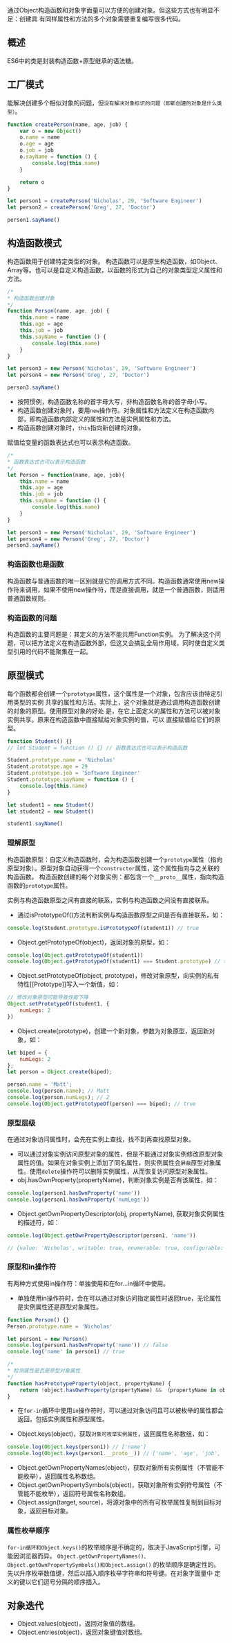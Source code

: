 通过Object构造函数和对象字面量可以方便的创建对象。但这些方式也有明显不足：创建具
有同样属性和方法的多个对象需要重复编写很多代码。

## 概述
ES6中的类是封装构造函数+原型继承的语法糖。

## 工厂模式
能解决创建多个相似对象的问题，但`没有解决对象标识的问题（即新创建的对象是什么类型）`。

```js
function createPerson(name, age, job) {
    var o = new Object()
    o.name = name
    o.age = age
    o.job = job
    o.sayName = function () {
        console.log(this.name)
    }

    return o
}

let person1 = createPerson('Nicholas', 29, 'Software Engineer')
let person2 = createPerson('Greg', 27, 'Doctor')

person1.sayName()
```

## 构造函数模式
构造函数用于创建特定类型的对象。
构造函数可以是原生构造函数，如Object、Array等。也可以是自定义构造函数，以函数的形式为自己的对象类型定义属性和方法。

```js
/*
* 构造函数创建对象
*/
function Person(name, age, job) {
    this.name = name
    this.age = age
    this.job = job
    this.sayName = function () {
        console.log(this.name)
    }
}

let person3 = new Person('Nicholas', 29, 'Software Engineer')
let person4 = new Person('Greg', 27, 'Doctor')

person3.sayName()
```

* 按照惯例，构造函数名称的首字母大写，非构造函数名称的首字母小写。
* 构造函数创建对象时，要用`new`操作符。对象属性和方法定义在构造函数内部，即构造函数内部定义的属性和方法是实例属性和方法。
* 构造函数创建对象时，`this`指向新创建的对象。

赋值给变量的函数表达式也可以表示构造函数。

```js
/*
* 函数表达式也可以表示构造函数
*/
let Person = function(name, age, job){
    this.name = name
    this.age = age
    this.job = job
    this.sayName = function () {
        console.log(this.name)
    }
}

let person3 = new Person('Nicholas', 29, 'Software Engineer')
let person4 = new Person('Greg', 27, 'Doctor')
person3.sayName()
```

### 构造函数也是函数
构造函数与普通函数的唯一区别就是它的调用方式不同。构造函数通常使用new操作符来调用，如果不使用new操作符，而是直接调用，就是一个普通函数，则适用普通函数规则。

### 构造函数的问题
构造函数的主要问题是：其定义的方法不能共用Function实例。
为了解决这个问题，可以把方法定义在构造函数外部，但这又会搞乱全局作用域，同时使自定义类型引用的代码不能聚集在一起。

## 原型模式
每个函数都会创建一个`prototype`属性，这个属性是一个对象，包含应该由特定引用类型的实例
共享的属性和方法。实际上，这个对象就是通过调用构造函数创建的对象的原型。使用原型对象的好处
是，在它上面定义的属性和方法可以被对象实例共享。原来在构造函数中直接赋给对象实例的值，可以
直接赋值给它们的原型。

```js
function Student() {}
// let Student = function () {} // 函数表达式也可以表示构造函数

Student.prototype.name = 'Nicholas'
Student.prototype.age = 29
Student.prototype.job = 'Software Engineer'
Student.prototype.sayName = function () {
    console.log(this.name)
}

let student1 = new Student()
let student2 = new Student()

student1.sayName()
```

### 理解原型
构造函数原型：自定义构造函数时，会为构造函数创建一个`prototype`属性（指向原型对象）。原型对象自动获得一个`constructor`属性，这个属性指向与之关联的构造函数。
构造函数创建的每个对象实例：都包含一个`__proto__`属性，指向构造函数的`prototype`属性。

实例与构造函数原型之间有直接的联系，实例与构造函数之间没有直接联系。

* 通过isPrototypeOf()方法判断实例与构造函数原型之间是否有直接联系，如：

```js
console.log(Student.prototype.isPrototypeOf(student1)) // true
```

* Object.getPrototypeOf(object)，返回对象的原型，如：

```js
console.log(Object.getPrototypeOf(student1))
console.log(Object.getPrototypeOf(student1) === Student.prototype) // true
```

* Object.setPrototypeOf(object, prototype)，修改对象原型，向实例的私有特性[[Prototype]]写入一个新值，如：

```js
// 修改对象原型可能导致性能下降
Object.setPrototypeOf(student1, {
    numLegs: 2
})
```

* Object.create(prototype)，创建一个新对象，参数为对象原型，返回新对象，如：

```js
let biped = {
    numLegs: 2
};
let person = Object.create(biped);

person.name = 'Matt';
console.log(person.name); // Matt
console.log(person.numLegs); // 2
console.log(Object.getPrototypeOf(person) === biped); // true
```

### 原型层级
在通过对象访问属性时，会先在实例上查找，找不到再查找原型对象。

* 可以通过对象实例访问原型对象的属性，但是不能通过对象实例修改原型对象属性的值。如果在对象实例上添加了同名属性，则实例属性会`屏蔽`原型对象属性。使用`delete`操作符可以删除实例属性，从而恢复访问原型对象属性。
* obj.hasOwnProperty(propertyName)，判断对象实例是否有该属性，如：

```js
console.log(person1.hasOwnProperty('name'))
console.log(person1.hasOwnProperty('numLegs'))
```

* Object.getOwnPropertyDescriptor(obj, propertyName), 获取对象实例属性的描述符，如：

```js
console.log(Object.getOwnPropertyDescriptor(person1, 'name'))

// {value: 'Nicholas', writable: true, enumerable: true, configurable: true}
```

### 原型和in操作符
有两种方式使用in操作符：单独使用和在for...in循环中使用。

* 单独使用in操作符时，会在可以通过对象访问指定属性时返回true，无论属性是实例属性还是原型对象属性。
```js
function Person() {}
Person.prototype.name = 'Nicholas'

let person1 = new Person()
console.log(person1.hasOwnProperty('name')) // false
console.log('name' in person1) // true

/*
* 检测属性是否是原型对象属性
*/
function hasPrototypeProperty(object, propertyName) {
    return !object.hasOwnProperty(propertyName) && （propertyName in object）
}
```

* 在`for-in`循环中使用`in`操作符时，可以通过对象访问且可以被枚举的属性都会返回，包括实例属性和原型属性。

* Object.keys(object)，获取`对象可枚举实例属性`，返回属性名称数组，如：

```js
console.log(Object.keys(person1)) // ['name']
console.log(Object.keys(person1.__proto__)) // ['name', 'age', 'job', 'sayName']
```

* Object.getOwnPropertyNames(object)，获取对象所有实例属性（不管能不能枚举），返回属性名称数组。
* Object.getOwnPropertySymbols(object)，获取对象所有实例符号属性（不管能不能枚举），返回符号属性名称数组。
* Object.assign(target, source)，将源对象中的所有可枚举属性复制到目标对象，返回目标对象。

### 属性枚举顺序
`for-in循环和Object.keys()`的枚举顺序是不确定的，取决于JavaScript引擎，可能因浏览器而异。
`Object.getOwnPropertyNames()、Object.getOwnPropertySymbols()和Object.assign()`
的枚举顺序是确定性的。先以升序枚举数值键，然后以插入顺序枚举字符串和符号键。在对象字面量中
定义的键以它们逗号分隔的顺序插入。

## 对象迭代

* Object.values(object)，返回对象值的数组。
* Object.entries(object)，返回对象键值对数组。